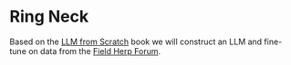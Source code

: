 # Ring Neck

Based on the [LLM from Scratch](https://github.com/rasbt/LLMs-from-scratch) book we will construct an LLM and fine-tune on data from the [Field Herp Forum](https://www.fieldherpforum.com/).
